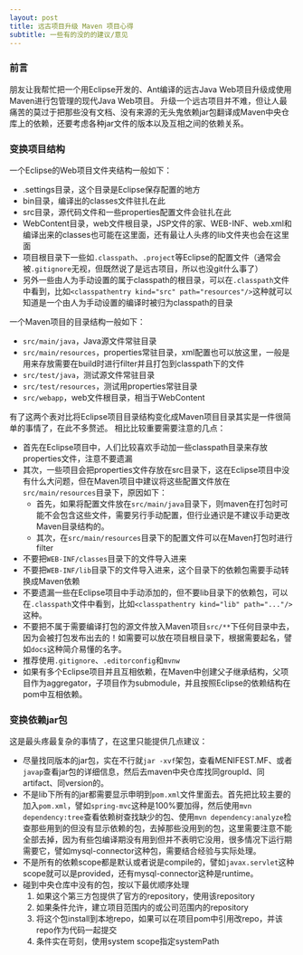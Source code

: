 ```yaml
---
layout: post
title: 远古项目升级 Maven 项目心得
subtitle: 一些有的没的的建议/意见
---
```


### 前言

朋友让我帮忙把一个用Eclipse开发的、Ant编译的远古Java Web项目升级成使用Maven进行包管理的现代Java Web项目。
升级一个远古项目并不难，但让人最痛苦的莫过于把那些没有文档、没有来源的无头鬼依赖jar包翻译成Maven中央仓库上的依赖，还要考虑各种jar文件的版本以及互相之间的依赖关系。

### 变换项目结构

一个Eclipse的Web项目文件夹结构一般如下：

* .settings目录，这个目录是Eclipse保存配置的地方
* bin目录，编译出的classes文件驻扎在此
* src目录，源代码文件和一些properties配置文件会驻扎在此
* WebContent目录，web文件根目录，JSP文件的家、WEB-INF、web.xml和编译出来的classes也可能在这里面，还有最让人头疼的lib文件夹也会在这里面
* 项目根目录下一些如`.classpath`、`.project`等Eclipse的配置文件（通常会被`.gitignore`无视，但既然说了是远古项目，所以也没git什么事了）
* 另外一些由人为手动设置的属于classpath的根目录，可以在`.classpath`文件中看到，比如`<classpathentry kind="src" path="resources"/>`这种就可以知道是一个由人为手动设置的编译时被归为classpath的目录

一个Maven项目的目录结构一般如下：

* `src/main/java`，Java源文件常驻目录
* `src/main/resources`，properties常驻目录，xml配置也可以放这里，一般是用来存放需要在build时进行filter并且打包到classpath下的文件
* `src/test/java`，测试源文件常驻目录
* `src/test/resources`，测试用properties常驻目录
* `src/webapp`，web文件根目录，相当于WebContent

有了这两个表对比将Eclipse项目目录结构变化成Maven项目目录其实是一件很简单的事情了，在此不多赘述。
相比比较重要需要注意的几点：

* 首先在Eclipse项目中，人们比较喜欢手动加一些classpath目录来存放properties文件，注意不要遗漏
* 其次，一些项目会把properties文件存放在src目录下，这在Eclipse项目中没有什么大问题，但在Maven项目中建议将这些配置文件放在`src/main/resources`目录下，原因如下：
  * 首先，如果将配置文件放在`src/main/java`目录下，则maven在打包时可能不会包含这些文件，需要另行手动配置，但行业通识是不建议手动更改Maven目录结构的。
  * 其次，在`src/main/resources`目录下的配置文件可以在Maven打包时进行filter
* 不要把`WEB-INF/classes`目录下的文件导入进来
* 不要把`WEB-INF/lib`目录下的文件导入进来，这个目录下的依赖包需要手动转换成Maven依赖
* 不要遗漏一些在Eclipse项目中手动添加的，但不要lib目录下的依赖包，可以在`.classpath`文件中看到，比如`<classpathentry kind="lib" path="..."/>`这种。
* 不要把不属于需要编译打包的源文件放入Maven项目`src/**`下任何目录中去，因为会被打包发布出去的！如需要可以放在项目根目录下，根据需要起名，譬如`docs`这种简介易懂的名字。
* 推荐使用`.gitignore`、`.editorconfig`和`mvnw`
* 如果有多个Eclipse项目并且互相依赖，在Maven中创建父子继承结构，父项目作为aggregator，子项目作为submodule，并且按照Eclipse的依赖结构在pom中互相依赖。

### 变换依赖jar包

这是最头疼最复杂的事情了，在这里只能提供几点建议：

* 尽量找同版本的jar包，实在不行就`jar -xvf`架包，查看MENIFEST.MF、或者`javap`查看jar包的详细信息，然后去maven中央仓库找同groupId、同artifact、同version的。
* 不是lib下所有的jar都需要显示申明到`pom.xml`文件里面去。首先把比较主要的加入`pom.xml`，譬如`spring-mvc`这种是100%要加得，然后使用`mvn dependency:tree`查看依赖树查找缺少的包、使用`mvn dependency:analyze`检查那些用到的但没有显示依赖的包，去掉那些没用到的包，这里需要注意不能全部去掉，因为有些包编译期没有用到但并不表明它没用，很多情况下运行期需要它，譬如mysql-connector这种包，需要结合经验与实际处理。
* 不是所有的依赖scope都是默认或者说是compile的，譬如`javax.servlet`这种scope就可以是provided，还有mysql-connector这种是runtime。
* 碰到中央仓库中没有的包，按以下最优顺序处理
  1. 如果这个第三方包提供了官方的repository，使用该repository
  2. 如果条件允许，建立项目范围内的或公司范围内的repository
  3. 将这个包install到本地repo，如果可以在项目pom中引用改repo，并该repo作为代码一起提交
  4. 条件实在苛刻，使用system scope指定systemPath
